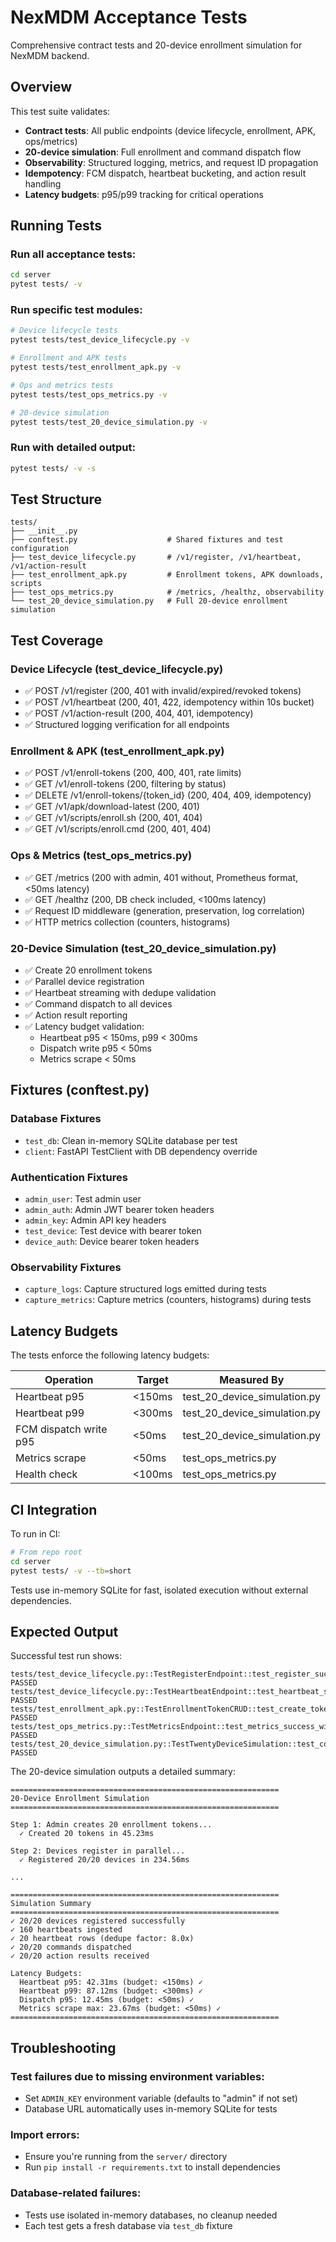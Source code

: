 # NexMDM Acceptance Tests

Comprehensive contract tests and 20-device enrollment simulation for NexMDM backend.

## Overview

This test suite validates:
- **Contract tests**: All public endpoints (device lifecycle, enrollment, APK, ops/metrics)
- **20-device simulation**: Full enrollment and command dispatch flow
- **Observability**: Structured logging, metrics, and request ID propagation
- **Idempotency**: FCM dispatch, heartbeat bucketing, and action result handling
- **Latency budgets**: p95/p99 tracking for critical operations

## Running Tests

### Run all acceptance tests:
```bash
cd server
pytest tests/ -v
```

### Run specific test modules:
```bash
# Device lifecycle tests
pytest tests/test_device_lifecycle.py -v

# Enrollment and APK tests
pytest tests/test_enrollment_apk.py -v

# Ops and metrics tests
pytest tests/test_ops_metrics.py -v

# 20-device simulation
pytest tests/test_20_device_simulation.py -v
```

### Run with detailed output:
```bash
pytest tests/ -v -s
```

## Test Structure

```
tests/
├── __init__.py
├── conftest.py                    # Shared fixtures and test configuration
├── test_device_lifecycle.py       # /v1/register, /v1/heartbeat, /v1/action-result
├── test_enrollment_apk.py         # Enrollment tokens, APK downloads, scripts
├── test_ops_metrics.py            # /metrics, /healthz, observability
└── test_20_device_simulation.py   # Full 20-device enrollment simulation
```

## Test Coverage

### Device Lifecycle (test_device_lifecycle.py)
- ✅ POST /v1/register (200, 401 with invalid/expired/revoked tokens)
- ✅ POST /v1/heartbeat (200, 401, 422, idempotency within 10s bucket)
- ✅ POST /v1/action-result (200, 404, 401, idempotency)
- ✅ Structured logging verification for all endpoints

### Enrollment & APK (test_enrollment_apk.py)
- ✅ POST /v1/enroll-tokens (200, 400, 401, rate limits)
- ✅ GET /v1/enroll-tokens (200, filtering by status)
- ✅ DELETE /v1/enroll-tokens/{token_id} (200, 404, 409, idempotency)
- ✅ GET /v1/apk/download-latest (200, 401)
- ✅ GET /v1/scripts/enroll.sh (200, 401, 404)
- ✅ GET /v1/scripts/enroll.cmd (200, 401, 404)

### Ops & Metrics (test_ops_metrics.py)
- ✅ GET /metrics (200 with admin, 401 without, Prometheus format, <50ms latency)
- ✅ GET /healthz (200, DB check included, <100ms latency)
- ✅ Request ID middleware (generation, preservation, log correlation)
- ✅ HTTP metrics collection (counters, histograms)

### 20-Device Simulation (test_20_device_simulation.py)
- ✅ Create 20 enrollment tokens
- ✅ Parallel device registration
- ✅ Heartbeat streaming with dedupe validation
- ✅ Command dispatch to all devices
- ✅ Action result reporting
- ✅ Latency budget validation:
  - Heartbeat p95 < 150ms, p99 < 300ms
  - Dispatch write p95 < 50ms
  - Metrics scrape < 50ms

## Fixtures (conftest.py)

### Database Fixtures
- `test_db`: Clean in-memory SQLite database per test
- `client`: FastAPI TestClient with DB dependency override

### Authentication Fixtures
- `admin_user`: Test admin user
- `admin_auth`: Admin JWT bearer token headers
- `admin_key`: Admin API key headers
- `test_device`: Test device with bearer token
- `device_auth`: Device bearer token headers

### Observability Fixtures
- `capture_logs`: Capture structured logs emitted during tests
- `capture_metrics`: Capture metrics (counters, histograms) during tests

## Latency Budgets

The tests enforce the following latency budgets:

| Operation | Target | Measured By |
|-----------|--------|-------------|
| Heartbeat p95 | <150ms | test_20_device_simulation.py |
| Heartbeat p99 | <300ms | test_20_device_simulation.py |
| FCM dispatch write p95 | <50ms | test_20_device_simulation.py |
| Metrics scrape | <50ms | test_ops_metrics.py |
| Health check | <100ms | test_ops_metrics.py |

## CI Integration

To run in CI:
```bash
# From repo root
cd server
pytest tests/ -v --tb=short
```

Tests use in-memory SQLite for fast, isolated execution without external dependencies.

## Expected Output

Successful test run shows:
```
tests/test_device_lifecycle.py::TestRegisterEndpoint::test_register_success_with_enrollment_token PASSED
tests/test_device_lifecycle.py::TestHeartbeatEndpoint::test_heartbeat_success PASSED
tests/test_enrollment_apk.py::TestEnrollmentTokenCRUD::test_create_tokens_success PASSED
tests/test_ops_metrics.py::TestMetricsEndpoint::test_metrics_success_with_admin_auth PASSED
tests/test_20_device_simulation.py::TestTwentyDeviceSimulation::test_complete_20_device_simulation PASSED
```

The 20-device simulation outputs a detailed summary:
```
============================================================
20-Device Enrollment Simulation
============================================================

Step 1: Admin creates 20 enrollment tokens...
  ✓ Created 20 tokens in 45.23ms

Step 2: Devices register in parallel...
  ✓ Registered 20/20 devices in 234.56ms

...

============================================================
Simulation Summary
============================================================
✓ 20/20 devices registered successfully
✓ 160 heartbeats ingested
✓ 20 heartbeat rows (dedupe factor: 8.0x)
✓ 20/20 commands dispatched
✓ 20/20 action results received

Latency Budgets:
  Heartbeat p95: 42.31ms (budget: <150ms) ✓
  Heartbeat p99: 87.12ms (budget: <300ms) ✓
  Dispatch p95: 12.45ms (budget: <50ms) ✓
  Metrics scrape max: 23.67ms (budget: <50ms) ✓
============================================================
```

## Troubleshooting

### Test failures due to missing environment variables:
- Set `ADMIN_KEY` environment variable (defaults to "admin" if not set)
- Database URL automatically uses in-memory SQLite for tests

### Import errors:
- Ensure you're running from the `server/` directory
- Run `pip install -r requirements.txt` to install dependencies

### Database-related failures:
- Tests use isolated in-memory databases, no cleanup needed
- Each test gets a fresh database via `test_db` fixture
